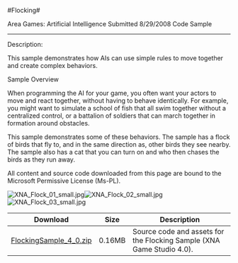 #Flocking#

Area
Games: Artificial Intelligence
Submitted
8/29/2008
Code Sample

---

Description:

This sample demonstrates how AIs can use simple rules to move together and create complex behaviors.

Sample Overview

When programming the AI for your game, you often want your actors to move and react together, without having to behave identically. For example, you might want to simulate a school of fish that all swim together without a centralized control, or a battalion of soldiers that can march together in formation around obstacles.

This sample demonstrates some of these behaviors. The sample has a flock of birds that fly to, and in the same direction as, other birds they see nearby. The sample also has a cat that you can turn on and who then chases the birds as they run away.


All content and source code downloaded from this page are bound to the Microsoft Permissive License (Ms-PL).

![XNA_Flock_01_small.jpg](https://github.com/kniEngine/XNAGameStudio/blob/master/Images/XNA_Flock_01_small.jpg)![XNA_Flock_02_small.jpg](https://github.com/kniEngine/XNAGameStudio/blob/master/Images/XNA_Flock_02_small.jpg)![XNA_Flock_03_small.jpg](https://github.com/kniEngine/XNAGameStudio/blob/master/Images/XNA_Flock_03_small.jpg)		


Download | Size | Description
---|---|---|
[FlockingSample_4_0.zip](https://github.com/kniEngine/XNAGameStudio/blob/master/Samples/FlockingSample_4_0.zip?raw=true) | 0.16MB | Source code and assets for the Flocking Sample (XNA Game Studio 4.0). 